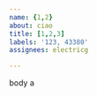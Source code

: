 ```yaml
---         
name: {1,2}
about: ciao
title: [1,2,3]
labels: '123, 43380'
assignees: electricg

---         
```


body a
